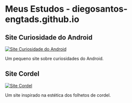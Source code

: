 # Meus Estudos - diegosantos-engtads.github.io

## Site Curiosidade do Android

[![Site Curiosidade do Android](https://via.placeholder.com/600x300.png?text=Site+Curiosidade+do+Android)](http://diegosantos-engtads.github.io/01-estudos-html-css/01-site-curiosidade-do-android/android.html)

Um pequeno site sobre curiosidades do Android.

## Site Cordel

[![Site Cordel](https://via.placeholder.com/600x300.png?text=Site+Cordel)](http://diegosantos-engtads.github.io/01-estudos-html-css/03-site-cordel/index.html)

Um site inspirado na estética dos folhetos de cordel.
